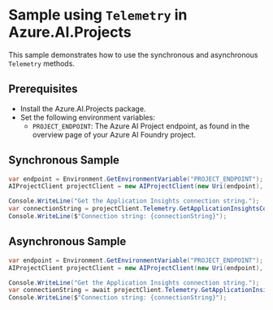 # Sample using `Telemetry` in Azure.AI.Projects

This sample demonstrates how to use the synchronous and asynchronous `Telemetry` methods.

## Prerequisites

- Install the Azure.AI.Projects package.
- Set the following environment variables:
  - `PROJECT_ENDPOINT`: The Azure AI Project endpoint, as found in the overview page of your Azure AI Foundry project.

## Synchronous Sample

```C# Snippet:AI_Projects_TelemetryExampleSync
var endpoint = Environment.GetEnvironmentVariable("PROJECT_ENDPOINT");
AIProjectClient projectClient = new AIProjectClient(new Uri(endpoint), new DefaultAzureCredential());

Console.WriteLine("Get the Application Insights connection string.");
var connectionString = projectClient.Telemetry.GetApplicationInsightsConnectionString();
Console.WriteLine($"Connection string: {connectionString}");
```

## Asynchronous Sample
```C# Snippet:AI_Projects_TelemetryExampleAsync
var endpoint = Environment.GetEnvironmentVariable("PROJECT_ENDPOINT");
AIProjectClient projectClient = new AIProjectClient(new Uri(endpoint), new DefaultAzureCredential());

Console.WriteLine("Get the Application Insights connection string.");
var connectionString = await projectClient.Telemetry.GetApplicationInsightsConnectionStringAsync();
Console.WriteLine($"Connection string: {connectionString}");
```
